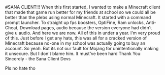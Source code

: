 #SANA CLIENT!!!
When this first started, I wanted to make a Minecraft client that made that game run better for my friends at school so we could all be
better than the plebs using normal Minecraft. It started with a command prompt launcher. 
To straight up fps boosters, OptiFine, Ram unlocks, Anti-Cheat, Download pages, audio because the version everyone had didn't give u audio.
And here we are now. All of this in under a year. I'm very proud of this. Just before I get any hate, 
this was all for a cracked version of Minecraft because no-one in my school was actually going to buy an account. So yeah.
But its not our fault for Mojang for unintentionally making it unsecure. But I don't blame him. It must've been hard
           Thank You     Sincerely - the Sana Client Devs

Pls no hate tho

